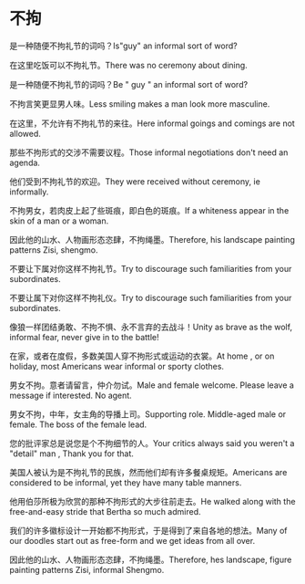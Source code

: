 # 不拘

<p><span class="chinese">是一种随便不拘礼节的词吗？</span><span class="english">Is"guy" an informal sort of word?</span></p>

<p><span class="chinese">在这里吃饭可以不拘礼节。</span><span class="english">There was no ceremony about dining.</span></p>

<p><span class="chinese">是一种随便不拘礼节的词吗？</span><span class="english">Be " guy " an informal sort of word?</span></p>

<p><span class="chinese">不拘言笑更显男人味。</span><span class="english">Less smiling makes a man look more masculine.</span></p>

<p><span class="chinese">在这里，不允许有不拘礼节的来往。</span><span class="english">Here informal goings and comings are not allowed.</span></p>

<p><span class="chinese">那些不拘形式的交涉不需要议程。</span><span class="english">Those informal negotiations don't need an agenda.</span></p>

<p><span class="chinese">他们受到不拘礼节的欢迎。</span><span class="english">They were received without ceremony, ie informally.</span></p>

<p><span class="chinese">不拘男女，若肉皮上起了些斑痕，即白色的斑痕。</span><span class="english">If a whiteness appear in the skin of a man or a woman.</span></p>

<p><span class="chinese">因此他的山水、人物画形态恣肆，不拘绳墨。</span><span class="english">Therefore, his landscape painting patterns Zisi, shengmo.</span></p>

<p><span class="chinese">不要让下属对你这样不拘礼节。</span><span class="english">Try to discourage such familiarities from your subordinates.</span></p>

<p><span class="chinese">不要让属下对你这样不拘礼仪。</span><span class="english">Try to discourage such familiarities from your subordinates.</span></p>

<p><span class="chinese">像狼一样团结勇敢、不拘不惧、永不言弃的去战斗！</span><span class="english">Unity as brave as the wolf, informal fear, never give in to the battle!</span></p>

<p><span class="chinese">在家，或者在度假，多数美国人穿不拘形式或运动的衣裳。</span><span class="english">At home , or on holiday, most Americans wear informal or sporty clothes.</span></p>

<p><span class="chinese">男女不拘。意者请留言，仲介勿试。</span><span class="english">Male and female welcome. Please leave a message if interested. No agent.</span></p>

<p><span class="chinese">男女不拘，中年，女主角的导播上司。</span><span class="english">Supporting role. Middle-aged male or female. The boss of the female lead.</span></p>

<p><span class="chinese">您的批评家总是说您是个不拘细节的人。</span><span class="english">Your critics always said you weren't a "detail" man , Thank you for that.</span></p>

<p><span class="chinese">美国人被认为是不拘礼节的民族，然而他们却有许多餐桌规矩。</span><span class="english">Americans are considered to be informal, yet they have many table manners.</span></p>

<p><span class="chinese">他用伯莎所极为欣赏的那种不拘形式的大步往前走去。</span><span class="english">He walked along with the free-and-easy stride that Bertha so much admired.</span></p>

<p><span class="chinese">我们的许多徽标设计一开始都不拘形式，于是得到了来自各地的想法。</span><span class="english">Many of our doodles start out as free-form and we get ideas from all over.</span></p>

<p><span class="chinese">因此他的山水、人物画形态恣肆，不拘绳墨。</span><span class="english">Therefore, hes landscape, figure painting patterns Zisi, informal Shengmo.</span></p>

